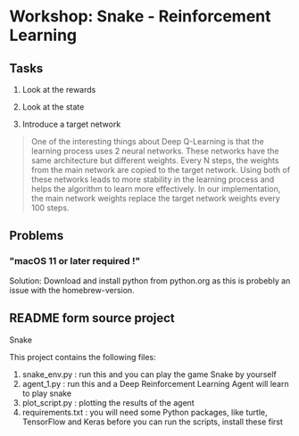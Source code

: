 # Workshop: Snake - Reinforcement Learning

## Tasks

1. Look at the rewards

1. Look at the state

1. Introduce a target network

> One of the interesting things about Deep Q-Learning is that the learning process uses 2 neural networks. These networks have the same architecture but different weights. Every N steps, the weights from the main network are copied to the target network. Using both of these networks leads to more stability in the learning process and helps the algorithm to learn more effectively. In our implementation, the main network weights replace the target network weights every 100 steps.

## Problems

### "macOS 11 or later required !"

Solution: Download and install python from python.org as this is probebly an issue with the homebrew-version.

## README form source project

Snake

This project contains the following files:

1. snake_env.py : run this and you can play the game Snake by yourself
2. agent_1.py : run this and a Deep Reinforcement Learning Agent will learn to play snake
3. plot_script.py : plotting the results of the agent
4. requirements.txt : you will need some Python packages, like turtle, TensorFlow and Keras before you can run the scripts, install these first
